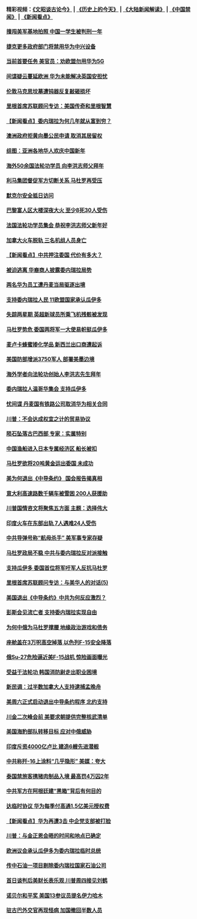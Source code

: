 #### 精彩视频：[《文昭谈古论今》](http://45.32.25.56/wenzhao) | [《历史上的今天》](http://45.32.25.56/today-in-history) | [《大陆新闻解读》](http://45.32.25.56/ntdtv-comedy) | [《中国禁闻》](http://45.32.25.56/ntdtv-news) | [《新闻看点》](http://45.32.25.56/news-insight) 

 #### [擅闯美军基地拍照 中国一学生被判刑一年](../pages/nsc418/n11026750.md?t=02060331) 

#### [捷克更多政府部门将禁用华为中兴设备](../pages/nsc418/n11026591.md?t=02060331) 

#### [当前首要任务 美官员：劝欧盟勿用华为5G](../pages/nsc418/n11026496.md?t=02060331) 

#### [间谍疑云蔓延欧洲 华为未能解决英国安担忧](../pages/nsc418/n11026440.md?t=02060331) 

#### [伦敦马克思坟墓遭钝器反复敲砸损坏](../pages/nsc418/n11026332.md?t=02060331) 

#### [里根首席苏联顾问专访：美国传奇和里根智慧](../pages/nsc418/n10994668.md?t=02060331) 

#### [【新闻看点】委内瑞拉为何几年就从富到穷？](../pages/nsc418/n11026084.md?t=02060331) 

#### [澳洲政府拒黄向墨公民申请 取消其居留权](../pages/nsc418/n11026280.md?t=02060331) 

#### [组图：亚洲各地华人欢庆中国新年](../pages/nsc418/n11026068.md?t=02060331) 

#### [海外50余国法轮功学员 向李洪志师父拜年](../pages/nsc418/n11010610.md?t=02060331) 

#### [利马集团督促军方切断关系 马杜罗再受压](../pages/nsc418/n11026011.md?t=02060331) 

#### [默克尔安全抵日访问](../pages/nsc418/n11025775.md?t=02060331) 

#### [巴黎富人区大楼深夜大火 至少8死30人受伤](../pages/nsc418/n11025606.md?t=02060331) 

#### [法国法轮功学员集会 恭祝李洪志师父新年好](../pages/nsc418/n11024635.md?t=02060331) 

#### [加拿大火车脱轨 三名机组人员身亡](../pages/nsc418/n11025490.md?t=02060331) 

#### [【新闻看点】中共押注委国 代价有多大？](../pages/nsc418/n11024040.md?t=02060331) 

#### [被迫逃离 华裔商人披露委内瑞拉局势](../pages/nsc418/n11024109.md?t=02060331) 

#### [两名华为员工遭丹麦当局驱逐出境](../pages/nsc418/n11024140.md?t=02060331) 

#### [支持委内瑞拉人民 11欧盟国家承认瓜伊多](../pages/nsc418/n11023955.md?t=02060331) 

#### [失踪两星期 英超新球员所乘飞机残骸被发现](../pages/nsc418/n11023876.md?t=02060331) 

#### [马杜罗势危 委国两将军一大使易帜挺瓜伊多](../pages/nsc418/n11023808.md?t=02060331) 

#### [麦卢卡蜂蜜掺化学品 新西兰出口商遭起诉](../pages/nsc418/n11023664.md?t=02060331) 

#### [美国防部增派3750军人 部署美墨边境](../pages/nsc418/n11023230.md?t=02060331) 

#### [海外学者向法轮功创始人李洪志先生拜年](../pages/nsc418/n11022780.md?t=02060331) 

#### [委内瑞拉人温哥华集会 支持瓜伊多](../pages/nsc418/n11023048.md?t=02060331) 

#### [忧间谍 丹麦国有铁路公司取消华为相关合同](../pages/nsc418/n11022491.md?t=02060331) 

#### [川普：不会达成权宜之计的贸易协议](../pages/nsc418/n11022486.md?t=02060331) 

#### [陨石坠落古巴西部 专家：实属特别](../pages/nsc418/n11022388.md?t=02060331) 

#### [中国渔船进入日本专属经济区 船长被扣](../pages/nsc418/n11022404.md?t=02060331) 

#### [马杜罗欲将20吨黄金运出委国 未成功](../pages/nsc418/n11022367.md?t=02060331) 

#### [美为何退出《中导条约》 国会报告揭真相](../pages/nsc418/n11022256.md?t=02060331) 

#### [意大利高速路数千辆车被雪困 200人获援助](../pages/nsc418/n11022003.md?t=02060331) 

#### [川普国情咨文将聚焦五方面 主题：选择伟大](../pages/nsc418/n11021501.md?t=02060331) 

#### [印度火车在东部出轨 7人遇难24人受伤](../pages/nsc418/n11021809.md?t=02060331) 

#### [中共导弹号称“航母杀手” 美军事专家存疑](../pages/nsc418/n11021488.md?t=02060331) 

#### [马杜罗政局不稳 中共与委内瑞拉反对派接触](../pages/nsc418/n11020719.md?t=02060331) 

#### [支持瓜伊多 委国首位将军吁军人反抗马杜罗](../pages/nsc418/n11020776.md?t=02060331) 

#### [里根首席苏联顾问专访：与美华人的对话(5)](../pages/nsc418/n10968703.md?t=02060331) 

#### [美国退出《中导条约》中共为何反应激烈？](../pages/nsc418/n11020569.md?t=02060331) 

#### [彭斯会见流亡者 支持委内瑞拉实现自由](../pages/nsc418/n11020031.md?t=02060331) 

#### [为何中俄为马杜罗撑腰 地缘政治游戏和债务](../pages/nsc418/n11018692.md?t=02060331) 

#### [座舱盖在3万呎高空掉落 以色列F-15安全降落](../pages/nsc418/n11019864.md?t=02060331) 

#### [俄Su-27危险逼近美F-15战机 惊险画面曝光](../pages/nsc418/n11019743.md?t=02060331) 

#### [受益于法轮功 韩国消防尉走出职业困境](../pages/nsc418/n11017411.md?t=02060331) 

#### [新民调：过半数加拿大人支持逮捕孟晚舟](../pages/nsc418/n11018655.md?t=02060331) 

#### [美周六正式启动退出中导条约程序 北约支持](../pages/nsc418/n11018405.md?t=02060331) 

#### [川金二次峰会前 美要求朝提供完整核武清单](../pages/nsc418/n11017962.md?t=02060331) 

#### [美国海豹部队转移目标 应对中俄威胁](../pages/nsc418/n11017801.md?t=02060331) 

#### [印度斥资4000亿卢比 建造6艘先进潜舰](../pages/nsc418/n11017635.md?t=02060331) 

#### [中共称歼-16上涂料“几乎隐形” 美媒：夸大](../pages/nsc418/n11017535.md?t=02060331) 

#### [泰国禁旅客携猪肉制品入境 最高罚4万囚2年](../pages/nsc418/n11016939.md?t=02060331) 

#### [中共军方在阿根廷建“黑箱”背后有何目的](../pages/nsc418/n11016689.md?t=02060331) 

#### [达临时协议 华为每季付高通1.5亿美元授权费](../pages/nsc418/n11016503.md?t=02060331) 

#### [【新闻看点】华为再遭3击 中企党支部被打脸](../pages/nsc418/n11016110.md?t=02060331) 

#### [川普：与金正恩会晤的时间和地点已确定](../pages/nsc418/n11016340.md?t=02060331) 

#### [欧洲议会承认瓜伊多为委内瑞拉临时总统](../pages/nsc418/n11016267.md?t=02060331) 

#### [传中石油一项目剔除委内瑞拉国家石油公司](../pages/nsc418/n11015982.md?t=02060331) 

#### [首日谈判后美财长表乐观 川普周四接见刘鹤](../pages/nsc418/n11015436.md?t=02060331) 

#### [诺贝尔和平奖 美国13参议员提名伊力哈木](../pages/nsc418/n11014742.md?t=02060331) 

#### [驻古巴外交官再现怪病 加国撤回半数人员](../pages/nsc418/n11014810.md?t=02060331) 

